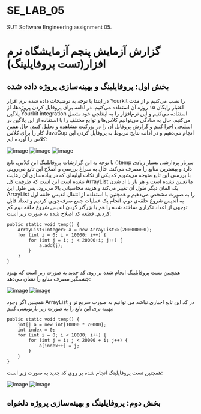 # SE_LAB_05
SUT Software Engineering assignment 05.

# گزارش آزمایش پنجم آزمایشگاه نرم افزار(تست پروفایلینگ)

## بخش اول: پروفایلینگ و بهینه‌سازی پروژه داده شده

در ابتدا با توجه به توضیحات داده شده نرم افزار Yourkit را نصب می‌کنیم و از مدت اعتبار رایگان ۱۵ روزه آن استفاده می‌کنیم. در ادامه برای پروفایل کردن پروژه‌ها، از پلاگین Yourkit integration  استفاده می‌کنیم و این نرم‌افزار را به اینتلجی خود متصل می‌کنیم. حال به سادگی می‌توانیم کلاس‌ها و توابع مختلف را با استفاده از این پلاگین در اینتلیجی اجرا کنیم و گزارش پروفایل آن را در یورکیت مشاهده و تحلیل کنیم. حال همین کار را برای کلاس JavaCup انجام می‌دهیم و در ادامه نتایج مربوط به پروفایل کردن این کلاس را آورده ایم:


![image](https://github.com/user-attachments/assets/db941fd8-93fb-4930-920c-13a37c5eb9bd)
![image](https://github.com/user-attachments/assets/d90fbd9e-13a0-4550-b5c8-ba9b8ed68ec1)
![image](https://github.com/user-attachments/assets/49700e41-9481-43c4-9c7c-daf25a517de9)


با توجه به این گزارشات پروفایلینگ این کلاس، تابع ()temp سربار پردازشی بسیار زیادی دارد و بیشترین منابع را مصرف می‌کند.
حال به سراغ بررسی و اصلاح این تابع می‌رویم.  با بررسی این تابع متوجه می‌شویم که یکی از نکات اولیه‌ای که در پیاده‌سازی آن رعایت نشده است این است که ظرفیت کل ArrayList ما تعیین نشده است و هر بار با اد شدن یک المان دیگر طول آن تغییر می‌کند و هزینه محاسباتی بالا می‌رود. پس طول این ArrayList را به صورت مشخص می‌دهیم و همچنین با استفاده از انتقال اندیس حلقه اول به اندیس شروع حلقه‌ی دوم، انجام یک عملیات جمع صرفه‌جویی کردیم و تعداد قابل توجهی از اعداد تکراری ساخته شده را هم با بزرگتر کردن اندیس شروع حلقه دوم کم کردیم. قطعه کد اصلاح شده به صورت زیر است:

    
    public static void temp() { 
        ArrayList<Integer> a = new ArrayList<>(200000000); 
        for (int i = 0; i < 10000; i++) { 
            for (int j = i; j < 20000+i; j++) { 
                a.add(j); 
            } 
        } 
    }



همچنین تست پروفایلینگ انجام شده بر روی کد جدید به صورت زیر است که بهبود چشمگیر مصرف منابع را نشان می‌دهد:

![image](https://github.com/user-attachments/assets/47a6d9ea-ae7a-445c-8804-0f15258d18d9)
![image](https://github.com/user-attachments/assets/19fc89c0-e765-4964-b4b4-f95f77e57b1c)


همچنین اگر وجود ArrayList در کد این تابع اجباری نباشد می توانیم به صورت سریع تر و بهینه تری این تابع را به صورت زیر بازنویسی کنیم:

    public static void temp() {
        int[] a = new int[10000 * 20000];
        int index = 0;
        for (int i = 0; i < 10000; i++) {
            for (int j = i; j < 20000 + i; j++) {
                a[index++] = j;
            }
        }
    }


همچنین تست پروفایلینگ انجام شده بر روی کد جدید به صورت زیر است:


![image](https://github.com/user-attachments/assets/5eabb1a9-f639-4b59-8fae-0b38863892a1)
![image](https://github.com/user-attachments/assets/dd7c41c3-c82f-47ac-8b9e-0ee7565d336f)

## بخش دوم: پروفایلینگ و بهینه‌سازی پروژه دلخواه
